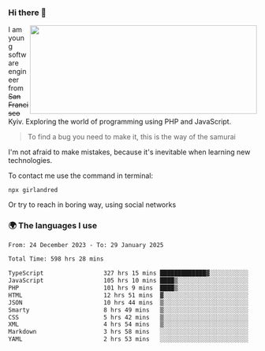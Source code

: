 ### Hi there 👋  

<img align='right' src="https://github-readme-stats.vercel.app/api?username=girlandred&count_private=true&show_icons=true&include_all_commits=true&hide_rank=true&hide_title=true&theme=buefy&card_width=300" width=460 height=180>


I am young software engineer from ~~San Francisco~~ Kyiv. Exploring the world of programming using PHP and JavaScript.


> To find a bug you need to make it, this is the way of the samurai



I'm not afraid to make mistakes, because it's inevitable when learning new technologies.

To contact me use the command in terminal:

```
npx girlandred
```

Or try to reach in boring way, using social networks


### 🌍 The languages I use

<!--START_SECTION:waka-->

```txt
From: 24 December 2023 - To: 29 January 2025

Total Time: 598 hrs 28 mins

TypeScript                 327 hrs 15 mins █████████████▓░░░░░░░░░░░   54.67 %
JavaScript                 105 hrs 10 mins ████▒░░░░░░░░░░░░░░░░░░░░   17.57 %
PHP                        101 hrs 9 mins  ████▒░░░░░░░░░░░░░░░░░░░░   16.90 %
HTML                       12 hrs 51 mins  ▓░░░░░░░░░░░░░░░░░░░░░░░░   02.15 %
JSON                       10 hrs 44 mins  ▒░░░░░░░░░░░░░░░░░░░░░░░░   01.79 %
Smarty                     8 hrs 49 mins   ▒░░░░░░░░░░░░░░░░░░░░░░░░   01.48 %
CSS                        5 hrs 42 mins   ▒░░░░░░░░░░░░░░░░░░░░░░░░   00.95 %
XML                        4 hrs 54 mins   ▒░░░░░░░░░░░░░░░░░░░░░░░░   00.82 %
Markdown                   3 hrs 58 mins   ░░░░░░░░░░░░░░░░░░░░░░░░░   00.66 %
YAML                       2 hrs 53 mins   ░░░░░░░░░░░░░░░░░░░░░░░░░   00.48 %
```

<!--END_SECTION:waka-->

